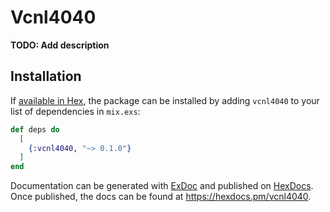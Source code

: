 # Vcnl4040

**TODO: Add description**

## Installation

If [available in Hex](https://hex.pm/docs/publish), the package can be installed
by adding `vcnl4040` to your list of dependencies in `mix.exs`:

```elixir
def deps do
  [
    {:vcnl4040, "~> 0.1.0"}
  ]
end
```

Documentation can be generated with [ExDoc](https://github.com/elixir-lang/ex_doc)
and published on [HexDocs](https://hexdocs.pm). Once published, the docs can
be found at <https://hexdocs.pm/vcnl4040>.


